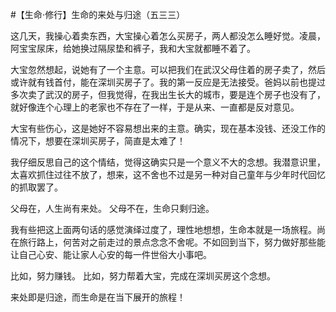 #【生命⋅修行】生命的来处与归途（五三三）

这几天，我操心着卖东西，大宝操心着怎么买房子，两人都没怎么睡好觉。凌晨，阿宝宝尿床，给她换过隔尿垫和裤子，我和大宝就都睡不着了。

大宝忽然想起，说她有了一个主意。可以把我们在武汉父母住着的房子卖了，然后或许就有钱首付，能在深圳买房子了。我的第一反应是无法接受。爸妈以前也提过多次卖了武汉的房子，但我觉得，在我出生长大的城市，要是连个房子也没有了，就好像连个心理上的老家也不存在了一样，于是从来、一直都是反对意见。

大宝有些伤心，这是她好不容易想出来的主意。确实，现在基本没钱、还没工作的情况下，想要在深圳买房子，简直是太难了！

我仔细反思自己的这个情结，觉得这确实只是一个意义不大的念想。我潜意识里，太喜欢抓住过往不放了，想来，这不舍也不过是另一种对自己童年与少年时代回忆的抓取罢了。

父母在，人生尚有来处。
父母不在，生命只剩归途。

我有些把这上面两句话的感觉演绎过度了，理性地想想，生命本就是一场旅程。尚在旅行路上，何苦对之前走过的景点念念不舍呢。不如回到当下，努力做好那些能让自己心安、能让家人心安的每一件世俗大小事吧。

比如，努力赚钱。
比如，努力帮着大宝，完成在深圳买房这个念想。

来处即是归途，而生命是在当下展开的旅程！